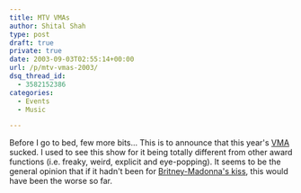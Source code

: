 ```yaml
---
title: MTV VMAs
author: Shital Shah
type: post
draft: true
private: true
date: 2003-09-03T02:55:14+00:00
url: /p/mtv-vmas-2003/
dsq_thread_id:
  - 3582152386
categories:
  - Events
  - Music

---
```

Before I go to bed, few more bits... This is to announce that this year's [VMA][1] sucked. I used to see this show for it being totally different from other award functions (i.e. freaky, weird, explicit and eye-popping). It seems to be the general opinion that if it hadn't been for [Britney-Madonna's kiss][2], this would have been the worse so far.

 [1]: http://www.mtv.com/onair/vma/2003/
 [2]: http://www.mtv.com/onair/vma/2003/postshow/flipbooks/on_stage/topflip.jhtml?c=3&pf=/onair/vma/2003/postshow/flipbooks/on_stage/
